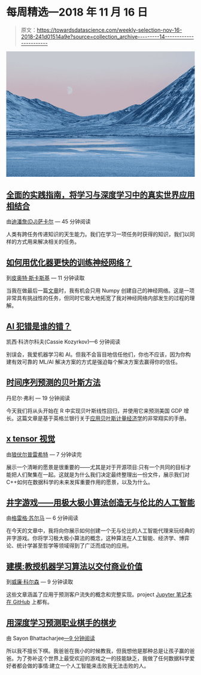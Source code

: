 # 每周精选—2018 年 11 月 16 日

> 原文：<https://towardsdatascience.com/weekly-selection-nov-16-2018-241d01514a9e?source=collection_archive---------14----------------------->

![](img/458cb14c5369760f456e68d99de76153.png)

## [全面的实践指南，将学习与深度学习中的真实世界应用相结合](/a-comprehensive-hands-on-guide-to-transfer-learning-with-real-world-applications-in-deep-learning-212bf3b2f27a)

由[迪潘詹(DJ)萨卡尔](https://medium.com/u/6278d12b0682?source=post_page-----241d01514a9e--------------------------------) — 45 分钟阅读

人类有跨任务传递知识的天生能力。我们在学习一项任务时获得的知识，我们以同样的方式用来解决相关的任务。

## [如何用优化器更快的训练神经网络？](/how-to-train-neural-network-faster-with-optimizers-d297730b3713)

到[皮奥特·斯卡斯基](https://medium.com/u/11b65705ec0?source=post_page-----241d01514a9e--------------------------------) — 11 分钟读取

当我在做最后一篇[文章](/lets-code-a-neural-network-in-plain-numpy-ae7e74410795)时，我有机会只用 Numpy 创建自己的神经网络。这是一项非常具有挑战性的任务，但同时它极大地拓宽了我对神经网络内部发生的过程的理解。

## [AI 犯错是谁的错？](/dont-trust-ai-10a7df520925)

凯西·科济尔科夫(Cassie Kozyrkov)—6 分钟阅读

别误会，我爱机器学习和 AI。但我不会盲目地信任他们，你也不应该，因为你构建有效可靠的 ML/AI 解决方案的方式是强迫每个解决方案去赢得你的信任。

## [时间序列预测的贝叶斯方法](/a-bayesian-approach-to-time-series-forecasting-d97dd4168cb7)

丹尼尔·弗利 — 19 分钟阅读

今天我们将从头开始在 R 中实现贝叶斯线性回归，并使用它来预测美国 GDP 增长。这篇文章是基于英格兰银行关于[应用贝叶斯计量经济学](https://www.bankofengland.co.uk/ccbs/applied-bayesian-econometrics-for-central-bankers-updated-2017)的非常翔实的手册。

## [x tensor 视觉](/the-xtensor-vision-552dd978e9ad)

由[狼伏尔普雷希特](https://medium.com/u/d6a88200753f?source=post_page-----241d01514a9e--------------------------------) — 7 分钟读完

展示一个清晰的愿景是很重要的——尤其是对于开源项目:只有一个共同的目标才能把人们聚集在一起。这就是为什么我们决定最终整理出一份文件，展示我们对 C++如何在数据科学的未来发挥重要作用的愿景，以及为什么。

## [井字游戏——用极大极小算法创造无与伦比的人工智能](/tic-tac-toe-creating-unbeatable-ai-with-minimax-algorithm-8af9e52c1e7d)

由[格雷格·苏尔马](https://medium.com/u/ef86714c1eec?source=post_page-----241d01514a9e--------------------------------) — 6 分钟阅读

在今天的文章中，我将向你展示如何创建一个无与伦比的人工智能代理来玩经典的井字游戏。你将学习极大极小算法的概念，这种算法在人工智能、经济学、博弈论、统计学甚至哲学等领域得到了广泛而成功的应用。

## [建模:教授机器学习算法以交付商业价值](/modeling-teaching-a-machine-learning-algorithm-to-deliver-business-value-ad0205ca4c86)

到[威廉·科尔森](https://medium.com/u/e2f299e30cb9?source=post_page-----241d01514a9e--------------------------------) — 9 分钟读取

这些文章涵盖了应用于预测客户流失的概念和完整实现。project [Jupyter 笔记本在 GitHub](https://github.com/Featuretools/predicting-customer-churn/tree/master/churn) 上都有。

## [用深度学习预测职业棋手的棋步](/predicting-professional-players-chess-moves-with-deep-learning-9de6e305109e)

由 Sayon Bhattacharjee[—9 分钟阅读](https://medium.com/u/43801eafd190?source=post_page-----241d01514a9e--------------------------------)

所以我不擅长下棋。我爸爸在我小的时候教我，但我想他是那种总是让孩子赢的爸爸。为了弥补这个世界上最受欢迎的游戏之一的技能缺乏，我做了任何数据科学爱好者都会做的事情:建立一个人工智能来击败我无法击败的人。